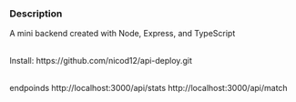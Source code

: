 ### Description
A mini backend created with Node, Express, and TypeScript

<br>
Install: https://github.com/nicod12/api-deploy.git
<br>





<br>

endpoinds
http://localhost:3000/api/stats
http://localhost:3000/api/match